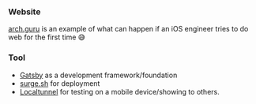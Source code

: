 ### Website

[arch.guru](http://arch.guru) is an example of what can happen if an iOS engineer tries to do web for the first time 😅

### Tool

- [Gatsby](https://www.gatsbyjs.org/) as a development framework/foundation
- [surge.sh](http://surge.sh/) for deployment
- [Localtunnel](https://localtunnel.github.io/www/) for testing on a mobile device/showing to others.

